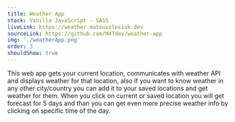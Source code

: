 ```yaml
---
title: Weather App
stack: Vanilla JavaScript - SASS
liveLink: https://weather.mateuszlesiuk.dev
sourceLink: https://github.com/M4Tdev/weather-app
img: './weatherApp.png'
order: 3
shouldShow: true
---
```


This web app gets your current location, communicates with weather API and displays weather for that location, also if you want to know weather in any other city/country you can add it to your saved locations and get weather for them. When you click on current or saved location you will get forecast for 5 days and than you can get even more precise weather info by clicking on specific time of the day.
